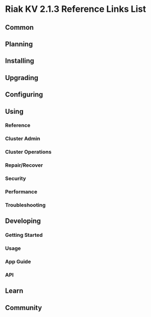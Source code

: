 # Riak KV 2.1.3 Reference Links List


## Common

[downloads]: /riak/kv/2.0.0/downloads/
[install index]: /riak/kv/2.0.0/setup/installing
[upgrade index]: /riak/kv/2.0.0/upgrading
[plan index]: /riak/kv/2.0.0/planning
[config index]: /riak/2.1.3/using/configuring/
[config reference]: /riak/kv/2.0.0/configuring/reference/
[manage index]: /riak/kv/2.0.0/using/managing
[performance index]: /riak/kv/2.0.0/using/performance
[glossary vnode]: /riak/kv/2.0.0/learn/glossary/#vnode
[contact basho]: http://basho.com/contact/


## Planning

[plan index]: /riak/kv/2.0.0/setup/planning
[plan start]: /riak/kv/2.0.0/setup/planning/start
[plan backend]: /riak/kv/2.0.0/setup/planning/backend
[plan backend bitcask]: /riak/kv/2.0.0/setup/planning/backend/bitcask
[plan backend leveldb]: /riak/kv/2.0.0/setup/planning/backend/leveldb
[plan backend memory]: /riak/kv/2.0.0/setup/planning/backend/memory
[plan backend multi]: /riak/kv/2.0.0/setup/planning/backend/multi
[plan cluster capacity]: /riak/kv/2.0.0/setup/planning/cluster-capacity
[plan bitcask capacity]: /riak/kv/2.0.0/setup/planning/bitcask-capacity-calc
[plan best practices]: /riak/kv/2.0.0/setup/planning/best-practices
[plan future]: /riak/kv/2.0.0/setup/planning/future


## Installing

[install index]: /riak/kv/2.0.0/setup/installing
[install aws]: /riak/kv/2.0.0/setup/installing/amazon-web-services
[install debian & ubuntu]: /riak/kv/2.0.0/setup/installing/debian-ubuntu
[install freebsd]: /riak/kv/2.0.0/setup/installing/freebsd
[install mac osx]: /riak/kv/2.0.0/setup/installing/mac-osx
[install rhel & centos]: /riak/kv/2.0.0/setup/installing/rhel-centos
[install smartos]: /riak/kv/2.0.0/setup/installing/smartos
[install solaris]: /riak/kv/2.0.0/setup/installing/solaris
[install suse]: /riak/kv/2.0.0/setup/installing/suse
[install windows azure]: /riak/kv/2.0.0/setup/installing/windows-azure

[install source index]: /riak/kv/2.0.0/setup/installing/source
[install source erlang]: /riak/kv/2.0.0/setup/installing/source/erlang
[install source jvm]: /riak/kv/2.0.0/setup/installing/source/jvm

[install verify]: /riak/kv/2.0.0/setup/installing/verify


## Upgrading

[upgrade index]: /riak/kv/2.0.0/setup/upgrading
[upgrade checklist]: /riak/kv/2.0.0/setup/upgrading/checklist
[upgrade version]: /riak/kv/2.0.0/setup/upgrading/version
[upgrade cluster]: /riak/kv/2.0.0/setup/upgrading/cluster
[upgrade mdc]: /riak/kv/2.0.0/setup/upgrading/multi-datacenter
[upgrade downgrade]: /riak/kv/2.0.0/setup/upgrading/downgrade


## Configuring

[config index]: /riak/kv/2.0.0/configuring
[config basic]: /riak/kv/2.0.0/configuring/basic
[config backend]: /riak/kv/2.0.0/configuring/backend
[config manage]: /riak/kv/2.0.0/configuring/managing
[config reference]: /riak/kv/2.0.0/configuring/reference/
[config strong consistency]: /riak/kv/2.0.0/configuring/strong-consistency
[config load balance]: /riak/kv/2.0.0/configuring/load-balancing-proxy
[config mapreduce]: /riak/kv/2.0.0/configuring/map-reduce
[config search]: /riak/kv/2.0.0/configuring/search/

[config v3 mdc]: /riak/kv/2.0.0/configuring/v3-multi-datacenter
[config v3 nat]: /riak/kv/2.0.0/configuring/v3-multi-datacenter/nat
[config v3 quickstart]: /riak/kv/2.0.0/configuring/v3-multi-datacenter/quick-start
[config v3 ssl]: /riak/kv/2.0.0/configuring/v3-multi-datacenter/ssl

[config v2 mdc]: /riak/kv/2.0.0/configuring/v2-multi-datacenter
[config v2 nat]: /riak/kv/2.0.0/configuring/v2-multi-datacenter/nat
[config v2 quickstart]: /riak/kv/2.0.0/configuring/v2-multi-datacenter/quick-start
[config v2 ssl]: /riak/kv/2.0.0/configuring/v2-multi-datacenter/ssl



## Using

[use index]: /riak/kv/2.0.0/using/
[use admin commands]: /riak/kv/2.0.0/using/cluster-admin-commands
[use running cluster]: /riak/kv/2.0.0/using/running-a-cluster

### Reference

[use ref custom code]: /riak/kv/2.0.0/using/reference/custom-code
[use ref handoff]: /riak/kv/2.0.0/using/reference/handoff
[use ref monitoring]: /riak/kv/2.0.0/using/reference/monitoring
[use ref search]: /riak/kv/2.0.0/using/reference/search
[use ref 2i]: /riak/kv/2.0.0/using/reference/secondary-indexes
[use ref snmp]: /riak/kv/2.0.0/using/reference/snmp
[use ref strong consistency]: /riak/2.1.3/using/reference/strong-consistency
[use ref jmx]: /riak/kv/2.0.0/using/reference/jmx
[use ref obj del]: /riak/kv/2.0.0/using/reference/object-deletion/
[use ref v3 mdc]: /riak/kv/2.0.0/using/reference/v3-multi-datacenter
[use ref v2 mdc]: /riak/kv/2.0.0/using/reference/v2-multi-datacenter

### Cluster Admin

[use admin index]: /riak/kv/2.0.0/using/admin/
[use admin commands]: /riak/kv/2.0.0/using/admin/commands/
[use admin riak cli]: /riak/kv/2.0.0/using/admin/riak-cli/
[use admin riak-admin]: /riak/kv/2.0.0/using/admin/riak-admin/
[use admin riak control]: /riak/kv/2.0.0/using/admin/riak-control/

### Cluster Operations

[cluster ops add remove node]: /riak/kv/2.0.0/using/cluster-operations/adding-removing-nodes
[cluster ops inspect node]: /riak/kv/2.0.0/using/cluster-operations/inspecting-node
[cluster ops change info]: /riak/kv/2.0.0/using/cluster-operations/changing-cluster-info
[cluster ops load balance]: /riak/kv/2.0.0/using/cluster-operations/load-balancing
[cluster ops bucket types]: /riak/kv/2.0.0/using/cluster-operations/bucket-types
[cluster ops handoff]: /riak/kv/2.0.0/using/cluster-operations/handoff
[cluster ops log]: /riak/kv/2.0.0/using/cluster-operations/logging
[cluster ops obj del]: /riak/kv/2.0.0/using/cluster-operations/object-deletion
[cluster ops backup]: /riak/kv/2.0.0/using/cluster-operations/backing-up
[cluster ops mdc]: /riak/kv/2.0.0/using/cluster-operations/multi-datacenter
[cluster ops strong consistency]: /riak/kv/2.0.0/using/cluster-operations/strong-consistency
[cluster ops 2i]: /riak/kv/2.0.0/using/cluster-operations/secondary-indexes
[cluster ops v3 mdc]: /riak/kv/2.0.0/using/cluster-operations/v3-multi-datacenter
[cluster ops v2 mdc]: /riak/kv/2.0.0/using/cluster-operations/v2-multi-datacenter

### Repair/Recover

[repair recover index]: /riak/kv/2.0.0/repair-recovery
[repair recover index]: /riak/kv/2.0.0/repair-recovery/failure-recovery/

### Security

[security index]: /riak/kv/2.0.0/using/security/
[security basics]: /riak/kv/2.0.0/using/security/basics
[security managing]: /riak/kv/2.0.0/using/security/managing-sources/

### Performance

[perf index]: /riak/kv/2.0.0/using/performance/
[perf benchmark]: /riak/kv/2.0.0/using/performance/benchmarking
[perf open files]: /riak/kv/2.0.0/using/performance/open-files-limit/
[perf erlang]: /riak/kv/2.0.0/using/performance/erlang
[perf aws]: /riak/kv/2.0.0/using/performance/amazon-web-services
[perf latency checklist]: /riak/kv/2.0.0/using/performance/latency-reduction-checklist

### Troubleshooting

[troubleshoot http]: /riak/kv/2.0.0/using/troubleshooting/http-204


## Developing

[dev index]: /riak/kv/2.0.0/developing
[dev client libraries]: /riak/kv/2.0.0/developing/client-libraries
[dev data model]: /riak/kv/2.0.0/developing/data-modeling
[dev data types]: /riak/kv/2.0.0/developing/data-types
[dev kv model]: /riak/kv/2.0.0/developing/key-value-modeling

### Getting Started

[getting started]: /riak/kv/2.0.0/developing/getting-started
[getting started java]: /riak/kv/2.0.0/developing/getting-started/java
[getting started ruby]: /riak/kv/2.0.0/developing/getting-started/ruby
[getting started python]: /riak/kv/2.0.0/developing/getting-started/python
[getting started php]: /riak/kv/2.0.0/developing/getting-started/php
[getting started csharp]: /riak/kv/2.0.0/developing/getting-started/csharp
[getting started nodejs]: /riak/kv/2.0.0/developing/getting-started/nodejs
[getting started erlang]: /riak/kv/2.0.0/developing/getting-started/erlang
[getting started golang]: /riak/kv/2.0.0/developing/getting-started/golang

[obj model java]: /riak/kv/2.0.0/developing/getting-started/java/object-modeling
[obj model ruby]: /riak/kv/2.0.0/developing/getting-started/ruby/object-modeling
[obj model python]: /riak/kv/2.0.0/developing/getting-started/python/object-modeling
[obj model csharp]: /riak/kv/2.0.0/developing/getting-started/csharp/object-modeling
[obj model nodejs]: /riak/kv/2.0.0/developing/getting-started/nodejs/object-modeling
[obj model erlang]: /riak/kv/2.0.0/developing/getting-started/erlang/object-modeling
[obj model golang]: /riak/kv/2.0.0/developing/getting-started/golang/object-modeling

### Usage

[usage index]: /riak/kv/2.0.0/developing/usage
[usage bucket types]: /riak/kv/2.0.0/developing/usage/bucket-types
[usage commit hooks]: /riak/kv/2.0.0/developing/usage/commit-hooks
[usage conflict resolution]: /riak/kv/2.0.0/developing/usage/conflict-resolution
[usage content types]: /riak/kv/2.0.0/developing/usage/content-types
[usage create objects]: /riak/kv/2.0.0/developing/usage/create-objects
[usage custom extractors]: /riak/kv/2.0.0/developing/usage/custom-extractors
[usage delete objects]: /riak/kv/2.0.0/developing/usage/deleting-objects
[usage mapreduce]: /riak/kv/2.0.0/developing/usage/mapreduce
[usage search]: /riak/kv/2.0.0/developing/usage/search
[usage search schema]: /riak/kv/2.0.0/developing/usage/search-schemas
[usage search data types]: /riak/kv/2.0.0/developing/usage/searching-data-types
[usage 2i]: /riak/kv/2.0.0/developing/usage/secondary-indexes
[usage update objects]: /riak/kv/2.0.0/developing/usage/updating-objects

### App Guide

[apps mapreduce]: /riak/kv/2.0.0/developing/app-guide/advanced-mapreduce
[apps replication properties]: /riak/kv/2.0.0/developing/app-guide/replication-properties
[apps strong consistency]: /riak/kv/2.0.0/developing/app-guide/strong-consistency

### API

[dev api backend]: /riak/kv/2.0.0/developing/api/backend
[dev api http]: /riak/kv/2.0.0/developing/api/http
[dev api http status]: /riak/kv/2.0.0/developing/api/http/status
[dev api pbc]: /riak/kv/2.0.0/developing/api/protocol-buffers/


## Learn

[learn new nosql]: /riak/kv/learn/new-to-nosql
[learn use cases]: /riak/kv/learn/use-cases
[learn why riak]: /riak/kv/learn/why-riak-kv

[glossary]: /riak/kv/2.0.0/learn/glossary/
[glossary aae]: /riak/kv/2.0.0/learn/glossary/#active-anti-entropy-aae-
[glossary read rep]: /riak/kv/2.0.0/learn/glossary/#read-repair
[glossary vnode]: /riak/kv/2.0.0/learn/glossary/#vnode

[concept aae]: /riak/kv/2.0.0/learn/concepts/active-anti-entropy/
[concept buckets]: /riak/kv/2.0.0/learn/concepts/buckets
[concept cap neg]: /riak/kv/2.0.0/learn/concepts/capability-negotiation
[concept causal context]: /riak/kv/2.0.0/learn/concepts/causal-context
[concept clusters]: /riak/kv/2.0.0/learn/concepts/clusters/
[concept crdts]: /riak/kv/2.0.0/learn/concepts/crdts
[concept eventual consistency]: /riak/kv/2.0.0/learn/concepts/eventual-consistency
[concept keys objects]: /riak/kv/2.0.0/learn/concepts/keys-and-objects
[concept replication]: /riak/kv/2.0.0/learn/concepts/replication
[concept strong consistency]: /riak/kv/2.0.0/learn/concepts/strong-consistency
[concept vnodes]: /riak/kv/2.0.0/learn/concepts/vnodes



## Community

[community]: /community
[community projects]: /community/projects
[reporting bugs]: /community/reporting-bugs
[taishi]: /community/taishi

